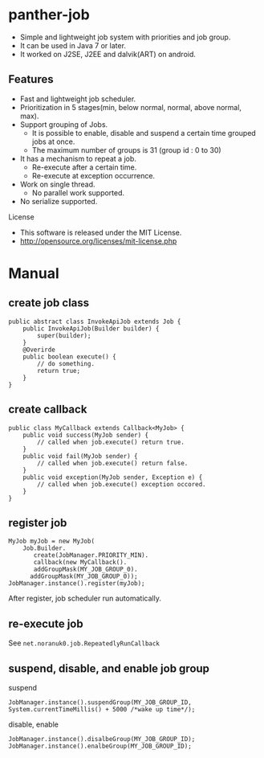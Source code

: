 # panther-job
* Simple and lightweight job system with priorities and job group.
* It can be used in Java 7 or later.
* It worked on J2SE, J2EE and dalvik(ART) on android.

## Features
* Fast and lightweight job scheduler.
* Prioritization in 5 stages(min, below normal, normal, above normal, max).
* Support grouping of Jobs.
  * It is possible to enable, disable and suspend a certain time grouped jobs at once.
  * The maximum number of groups is 31 (group id : 0 to 30)
* It has a mechanism to repeat a job.
  * Re-execute after a certain time.
  * Re-execute at exception occurrence.
* Work on single thread.
  * No parallel work supported.
* No serialize supported.

License
* This software is released under the MIT License.
* http://opensource.org/licenses/mit-license.php

# Manual
## create job class
    public abstract class InvokeApiJob extends Job {
        public InvokeApiJob(Builder builder) {
            super(builder);
        }
        @Overirde
        public boolean execute() {
            // do something.
            return true;
        }
    }

## create callback
    public class MyCallback extends Callback<MyJob> {
        public void success(MyJob sender) {
            // called when job.execute() return true.
        }
        public void fail(MyJob sender) {
            // called when job.execute() return false.
        }
        public void exception(MyJob sender, Exception e) {
            // called when job.execute() exception occored.
        }
    }

## register job
    MyJob myJob = new MyJob(
        Job.Builder.
           create(JobManager.PRIORITY_MIN).
           callback(new MyCallback().
           addGroupMask(MY_JOB_GROUP_0).
          addGroupMask(MY_JOB_GROUP_0));
    JobManager.instance().register(myJob);

After register, job scheduler run automatically.

## re-execute job
See ```net.noranuk0.job.RepeatedlyRunCallback```

## suspend, disable, and enable job group
suspend

`JobManager.instance().suspendGroup(MY_JOB_GROUP_ID, System.currentTimeMillis() + 5000 /*wake up time*/);`

disable, enable

    JobManager.instance().disalbeGroup(MY_JOB_GROUP_ID);
    JobManager.instance().enalbeGroup(MY_JOB_GROUP_ID);
